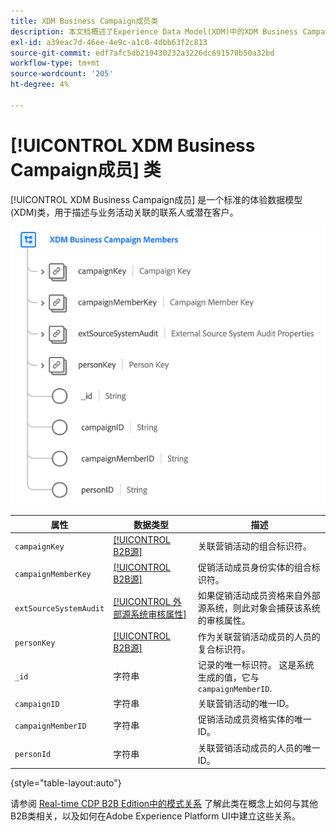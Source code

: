 ```yaml
---
title: XDM Business Campaign成员类
description: 本文档概述了Experience Data Model(XDM)中的XDM Business Campaign成员类。
exl-id: a39eac7d-46ee-4e9c-a1c0-4dbb63f2c813
source-git-commit: edf7afc5db219430232a3226dc691570b50a32bd
workflow-type: tm+mt
source-wordcount: '205'
ht-degree: 4%

---
```


# [!UICONTROL XDM Business Campaign成员] 类

[!UICONTROL XDM Business Campaign成员] 是一个标准的体验数据模型(XDM)类，用于描述与业务活动关联的联系人或潜在客户。

![](../../images/classes/b2b/business-campaign-members.png)

| 属性 | 数据类型 | 描述 |
| --- | --- | --- |
| `campaignKey` | [[!UICONTROL B2B源]](../../data-types/b2b-source.md) | 关联营销活动的组合标识符。 |
| `campaignMemberKey` | [[!UICONTROL B2B源]](../../data-types/b2b-source.md) | 促销活动成员身份实体的组合标识符。 |
| `extSourceSystemAudit` | [[!UICONTROL 外部源系统审核属性]](../../data-types/external-source-system-audit-attributes.md) | 如果促销活动成员资格来自外部源系统，则此对象会捕获该系统的审核属性。 |
| `personKey` | [[!UICONTROL B2B源]](../../data-types/b2b-source.md) | 作为关联营销活动成员的人员的复合标识符。 |
| `_id` | 字符串 | 记录的唯一标识符。 这是系统生成的值，它与 `campaignMemberID`. |
| `campaignID` | 字符串 | 关联营销活动的唯一ID。 |
| `campaignMemberID` | 字符串 | 促销活动成员资格实体的唯一ID。 |
| `personId` | 字符串 | 关联营销活动成员的人员的唯一ID。 |

{style=&quot;table-layout:auto&quot;}

请参阅 [Real-time CDP B2B Edition中的模式关系](../../tutorials/relationship-b2b.md) 了解此类在概念上如何与其他B2B类相关，以及如何在Adobe Experience Platform UI中建立这些关系。
